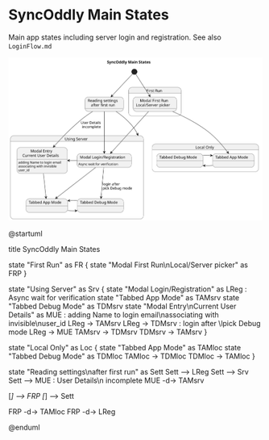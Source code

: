 # SyncOddly Main States

Main app states including server login and registration. See also `LoginFlow.md`

![<# diagram showing main states #>](MainStates.svg "MainStates.svg")

@startuml

title SyncOddly Main States

state "First Run" as FR {
  state "Modal First Run\nLocal/Server picker" as FRP
}


state "Using Server" as Srv {
  state "Modal Login/Registration" as LReg : Async wait for verification
  state "Tabbed App Mode" as TAMsrv
  state "Tabbed Debug Mode" as TDMsrv
  state "Modal Entry\nCurrent User Details" as MUE : adding Name to login email\nassociating with invisible\nuser_id
  LReg -> TAMsrv
  LReg -> TDMsrv : login after \lpick Debug mode
  LReg -> MUE
  TAMsrv -> TDMsrv
  TDMsrv -> TAMsrv
}

state "Local Only" as Loc {
  state "Tabbed App Mode" as TAMloc
  state "Tabbed Debug Mode" as TDMloc
  TAMloc -> TDMloc
  TDMloc -> TAMloc
}

state "Reading settings\nafter first run" as Sett
Sett --> LReg
Sett --> Srv
Sett --> MUE : User Details\n incomplete
MUE -d-> TAMsrv


[*] --> FRP
[*] --> Sett

FRP -d-> TAMloc
FRP -d-> LReg


@enduml
